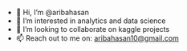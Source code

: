- 👋 Hi, I’m @aribahasan
- 👀 I’m interested in analytics and data science 
- 💞️ I’m looking to collaborate on kaggle projects
- 📫 Reach out to me on: aribahasan10@gmail.com

<!---
aribahasan/aribahasan is a ✨ special ✨ repository because its `README.md` (this file) appears on your GitHub profile.
You can click the Preview link to take a look at your changes.
--->
